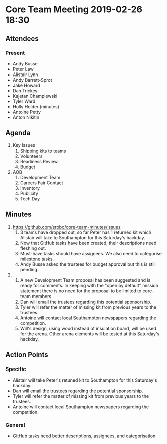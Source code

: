 # Core Team Meeting 2019-02-26 18:30

## Attendees
### Present
- Andy Busse
- Peter Law
- Alistair Lynn
- Andy Barrett-Sprot
- Jake Howard
- Dan Trickey
- Kajetan Champlewski
- Tyler Ward
- Holly Holder (minutes)
- Antoine Petty
- Anton Nikitin

## Agenda
1. Key Issues
	1. Shipping kits to teams
	2. Volunteers
	3. Readiness Review
	4. Budget
2. AOB
	1. Development Team
	2. Careers Fair Contact
	3. Inventory
	4. Publicity
	5. Tech Day

## Minutes
1. https://github.com/srobo/core-team-minutes/issues
	1. 3 teams have dropped out, so far Peter has 1 returned kit which Alistair will take to Southampton for this Saturday's hackday.
	2. Now that GitHub tasks have been created, their descriptions need fleshing out.
	3. Must-have tasks should have assignees. We also need to categorise milestone tasks.
	4. Andy Busse asked the trustees for budget approval but this is still pending.
2. 
	1. A new Development Team proposal has been suggested and is ready for comments. In keeping with the "open by default" mission statement there is no need for the proposal to be limited to core-team members.
	2. Dan will email the trustees regarding this potential sponsorship.
	3. Tyler will refer the matter of missing kit from previous years to the trustees.
	4. Antoine will contact local Southampton newspapers regarding the competition.
	5. Will's design, using wood instead of insulation board, will be used for the arena. Other arena elements will be tested at this Saturday's hackday.

## Action Points
### Specific
- Alistair will take Peter's retuned kit to Southampton for this Saturday's hackday.
- Dan will email the trustees regarding the potential sponsorship.
- Tyler will refer the matter of missing kit from previous years to the trustees.
- Antoine will contact local Southampton newspapers regarding the competition.
### General
- GitHub tasks need better descriptions, assignees, and categorisation.